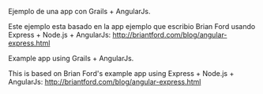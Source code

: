 Ejemplo de una app con Grails + AngularJs.

Este ejemplo esta basado en la app ejemplo que escribio Brian Ford usando Express + Node.js + AngularJs: http://briantford.com/blog/angular-express.html

Example app using Grails + AngularJs.

This is based on Brian Ford's example app using Express + Node.js + AngularJs: http://briantford.com/blog/angular-express.html
